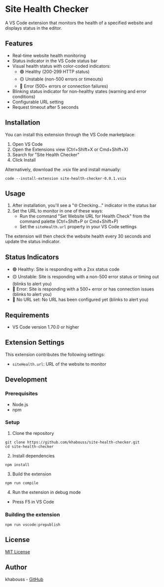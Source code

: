 # Site Health Checker

A VS Code extension that monitors the health of a specified website and displays status in the editor.

## Features

- Real-time website health monitoring
- Status indicator in the VS Code status bar
- Visual health status with color-coded indicators:
  - 🟢 Healthy (200-299 HTTP status)
  - 🟡 Unstable (non-500 errors or timeouts)
  - 🔴 Error (500+ errors or connection failures)
- Blinking status indicator for non-healthy states (warning and error conditions)
- Configurable URL setting
- Request timeout after 5 seconds

## Installation

You can install this extension through the VS Code marketplace:

1. Open VS Code
2. Open the Extensions view (Ctrl+Shift+X or Cmd+Shift+X)
3. Search for "Site Health Checker"
4. Click Install

Alternatively, download the .vsix file and install manually:
```
code --install-extension site-health-checker-0.0.1.vsix
```

## Usage

1. After installation, you'll see a "🌐 Checking..." indicator in the status bar
2. Set the URL to monitor in one of these ways:
   - Run the command "Set Website URL for Health Check" from the command palette (Ctrl+Shift+P or Cmd+Shift+P)
   - Set the `siteHealth.url` property in your VS Code settings

The extension will then check the website health every 30 seconds and update the status indicator.

## Status Indicators

- 🟢 Healthy: Site is responding with a 2xx status code
- 🟡 Unstable: Site is responding with a non-500 error status or timing out (blinks to alert you)
- 🔴 Error: Site is responding with a 500+ error or has connection issues (blinks to alert you)
- 🔴 No URL set: No URL has been configured yet (blinks to alert you)

## Requirements

- VS Code version 1.70.0 or higher

## Extension Settings

This extension contributes the following settings:

* `siteHealth.url`: URL of the website to monitor

## Development

### Prerequisites
- Node.js
- npm

### Setup
1. Clone the repository
```
git clone https://github.com/khabouss/site-health-checker.git
cd site-health-checker
```

2. Install dependencies
```
npm install
```

3. Build the extension
```
npm run compile
```

4. Run the extension in debug mode
- Press F5 in VS Code

### Building the extension
```
npm run vscode:prepublish
```

## License

[MIT License](LICENSE)

## Author

khabouss - [GitHub](https://github.com/khabouss) 